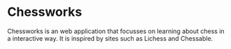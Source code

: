 # Chessworks
Chessworks is an web application that focusses on learning about chess in a interactive way. It is inspired by sites such as Lichess and Chessable.

